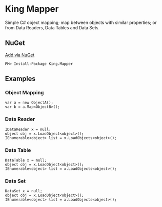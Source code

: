 King Mapper
==========

Simple C# object mapping; map between objects with similar properties; or from Data Readers, Data Tables and Data Sets.

## NuGet
[Add via NuGet](https://www.nuget.org/packages/King.Mapper)
```
PM> Install-Package King.Mapper
```
## Examples
### Object Mapping
```
var a = new ObjectA();
var b = a.Map<ObjectB>();
```
### Data Reader
```
IDataReader x = null;
object obj = x.LoadObject<object>();
IEnumerable<object> list = x.LoadObjects<object>();
```
### Data Table
```
DataTable x = null;
object obj = x.LoadObject<object>();
IEnumerable<object> list = x.LoadObjects<object>();
```
### Data Set
```
DataSet x = null;
object obj = x.LoadObject<object>();
IEnumerable<object> list = x.LoadObjects<object>();
```